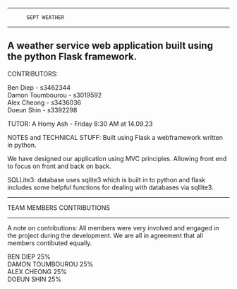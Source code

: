_________________________________________________
          SEPT WEATHER
_________________________________________________
A weather service web application built using the python Flask framework.
-------------------------------------------------
CONTRIBUTORS:

Ben Diep - s3462344  
Damon Toumbourou - s3019592  
Alex Cheong - s3436036  
Doeun Shin - s3392298  
  
TUTOR:
A Homy Ash - Friday 8:30 AM at 14.09.23

NOTES and TECHNICAL STUFF:
Built using Flask a webframework written in python.

We have designed our application using MVC principles.
Allowing front end to focus on front and back on back. 

SQLLite3: database uses sqlite3 which is built in to python and 
flask includes some helpful functions for dealing with databases via sqllite3.




__________________________
TEAM MEMBERS CONTRIBUTIONS
__________________________
A note on contributions: All members were very involved and engaged in the project during the development.
We are all in agreement that all members contibuted equally. 


BEN DIEP 		25%  
DAMON TOUMBOUROU        25%  
ALEX CHEONG 		25%  
DOEUN SHIN 	        25%  
